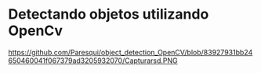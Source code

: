 # Detectando objetos utilizando OpenCv

https://github.com/Paresqui/object_detection_OpenCV/blob/83927931bb24650460041f067379ad3205932070/Capturarsd.PNG

